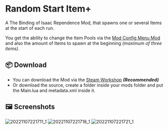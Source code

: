 # Random Start Item+
A The Binding of Isaac Rependence Mod, that spawns one or several Items at the start of each run.

You get the ability to change the Item Pools via the [Mod Config Menu Mod](https://steamcommunity.com/workshop/filedetails/?id=2487535818)
and also the amount of Items to spawn at the beginning *(maximum of three items)*.

## 📦 Download
- You can download the Mod via the [Steam Workshop](https://steamcommunity.com/sharedfiles/filedetails/?id=1284911918) ***(Recommended)***
- Or download the source, create a folder inside your mods folder and put the Main.lua and metadata.xml inside it.

## 🖼️ Screenshots
![20221107221711_1](https://user-images.githubusercontent.com/28785685/200498704-32c94598-a138-4dd6-982f-8f6cbb4f490e.jpg)
![20221107221718_1](https://user-images.githubusercontent.com/28785685/200498709-e44ebfb4-d3b4-4851-acf6-d281661cabbc.jpg)
![20221107221721_1](https://user-images.githubusercontent.com/28785685/200498712-ed5ba2a9-19af-4d1d-bed4-f358f8801977.jpg)
